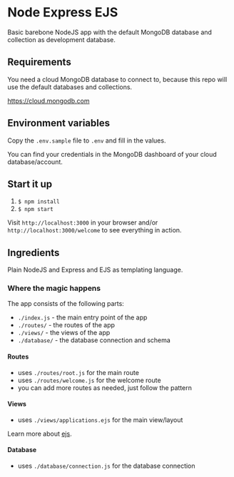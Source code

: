 # Node Express EJS

Basic barebone NodeJS app with the default MongoDB database and collection as
development database.

## Requirements

You need a cloud MongoDB database to connect to, because this repo will use the
default databases and collections.

https://cloud.mongodb.com

## Environment variables

Copy the `.env.sample` file to `.env` and fill in the values.

You can find your credentials in the MongoDB dashboard of your cloud
database/account.

## Start it up

1. `$ npm install`
2. `$ npm start`

Visit `http://localhost:3000` in your browser and/or
`http://localhost:3000/welcome` to see everything in action.

## Ingredients

Plain NodeJS and Express and EJS as templating language.

### Where the magic happens

The app consists of the following parts:

- `./index.js` - the main entry point of the app
- `./routes/` - the routes of the app
- `./views/` - the views of the app
- `./database/` - the database connection and schema

#### Routes

- uses `./routes/root.js` for the main route
- uses `./routes/welcome.js` for the welcome route
- you can add more routes as needed, just follow the pattern

#### Views

- uses `./views/applications.ejs` for the main view/layout

Learn more about [ejs](https://ejs.co).

#### Database

- uses `./database/connection.js` for the database connection

